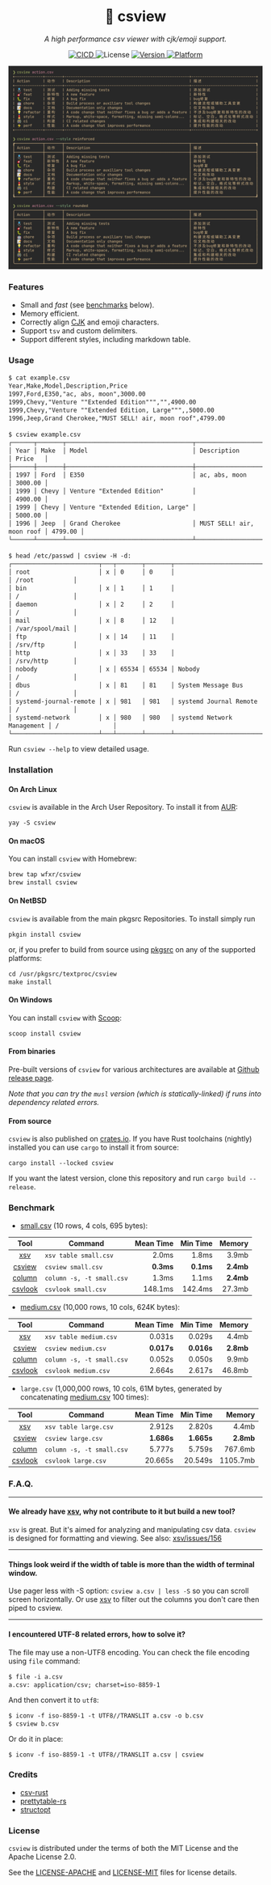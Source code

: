 <h1 align="center">📠 csview</h1>
<p align="center">
    <em>A high performance csv viewer with cjk/emoji support.</em>
</p>

<p align="center">
    <a href="https://github.com/wfxr/csview/actions?query=workflow%3ACICD">
        <img src="https://github.com/wfxr/csview/workflows/CICD/badge.svg" alt="CICD"/>
    </a>
    <img src="https://img.shields.io/crates/l/csview.svg" alt="License"/>
    <a href="https://crates.io/crates/csview">
        <img src="https://img.shields.io/crates/v/csview.svg?colorB=319e8c" alt="Version">
    </a>
    <a href="https://github.com/wfxr/csview/releases">
        <img src="https://img.shields.io/badge/platform-%20Linux%20|%20OSX%20|%20Win%20|%20ARM-orange.svg" alt="Platform"/>
    </a>
</p>

<img src="https://raw.githubusercontent.com/wfxr/i/master/csview-screenshot.png" />

### Features

* Small and *fast* (see [benchmarks](#benchmark) below).
* Memory efficient.
* Correctly align [CJK](https://en.wikipedia.org/wiki/CJK_characters) and emoji characters.
* Support `tsv` and custom delimiters.
* Support different styles, including markdown table.

### Usage
```
$ cat example.csv
Year,Make,Model,Description,Price
1997,Ford,E350,"ac, abs, moon",3000.00
1999,Chevy,"Venture ""Extended Edition""","",4900.00
1999,Chevy,"Venture ""Extended Edition, Large""",,5000.00
1996,Jeep,Grand Cherokee,"MUST SELL! air, moon roof",4799.00

$ csview example.csv
┌──────┬───────┬───────────────────────────────────┬───────────────────────────┬─────────┐
│ Year │ Make  │ Model                             │ Description               │ Price   │
├──────┼───────┼───────────────────────────────────┼───────────────────────────┼─────────┤
│ 1997 │ Ford  │ E350                              │ ac, abs, moon             │ 3000.00 │
│ 1999 │ Chevy │ Venture "Extended Edition"        │                           │ 4900.00 │
│ 1999 │ Chevy │ Venture "Extended Edition, Large" │                           │ 5000.00 │
│ 1996 │ Jeep  │ Grand Cherokee                    │ MUST SELL! air, moon roof │ 4799.00 │
└──────┴───────┴───────────────────────────────────┴───────────────────────────┴─────────┘

$ head /etc/passwd | csview -H -d:
┌────────────────────────┬───┬───────┬───────┬────────────────────────────┬─────────────────┐
│ root                   │ x │ 0     │ 0     │                            │ /root           │
│ bin                    │ x │ 1     │ 1     │                            │ /               │
│ daemon                 │ x │ 2     │ 2     │                            │ /               │
│ mail                   │ x │ 8     │ 12    │                            │ /var/spool/mail │
│ ftp                    │ x │ 14    │ 11    │                            │ /srv/ftp        │
│ http                   │ x │ 33    │ 33    │                            │ /srv/http       │
│ nobody                 │ x │ 65534 │ 65534 │ Nobody                     │ /               │
│ dbus                   │ x │ 81    │ 81    │ System Message Bus         │ /               │
│ systemd-journal-remote │ x │ 981   │ 981   │ systemd Journal Remote     │ /               │
│ systemd-network        │ x │ 980   │ 980   │ systemd Network Management │ /               │
└────────────────────────┴───┴───────┴───────┴────────────────────────────┴─────────────────┘
```

Run `csview --help` to view detailed usage.

### Installation

#### On Arch Linux

`csview` is available in the Arch User Repository. To install it from [AUR](https://aur.archlinux.org/packages/csview):

```
yay -S csview
```

#### On macOS

You can install `csview` with Homebrew:

```
brew tap wfxr/csview
brew install csview
```

#### On NetBSD

`csview` is available from the main pkgsrc Repositories. To install simply run

```
pkgin install csview
```

or, if you prefer to build from source using [pkgsrc](https://pkgsrc.se/textproc/csview) on any of the supported platforms:

```
cd /usr/pkgsrc/textproc/csview
make install
```

#### On Windows

You can install `csview` with [Scoop](https://scoop.sh/):
```
scoop install csview
```

#### From binaries

Pre-built versions of `csview` for various architectures are available at [Github release page](https://github.com/wfxr/csview/releases).

*Note that you can try the `musl` version (which is statically-linked) if runs into dependency related errors.*

#### From source

`csview` is also published on [crates.io](https://crates.io). If you have Rust toolchains (nightly) installed you can use `cargo` to install it from source:

```
cargo install --locked csview
```

If you want the latest version, clone this repository and run `cargo build --release`.

### Benchmark

- [small.csv](https://gist.github.com/wfxr/567e890d4db508b3c7630a96b703a57e#file-action-csv) (10 rows, 4 cols, 695 bytes):

|                                           Tool                                           | Command                   | Mean Time |  Min Time |    Memory |
|:----------------------------------------------------------------------------------------:|---------------------------|----------:|----------:|----------:|
|                   [xsv](https://github.com/BurntSushi/xsv/tree/0.13.0)                   | `xsv table small.csv`     |     2.0ms |     1.8ms |     3.9mb |
|  [csview](https://github.com/wfxr/csview/tree/90ff90e26c3e4c4c37818d717555b3e8f90d27e3)  | `csview small.csv`        | **0.3ms** | **0.1ms** | **2.4mb** |
| [column](https://github.com/util-linux/util-linux/blob/stable/v2.37/text-utils/column.c) | `column -s, -t small.csv` |     1.3ms |     1.1ms | **2.4mb** |
|                [csvlook](https://github.com/wireservice/csvkit/tree/1.0.6)               | `csvlook small.csv`       |   148.1ms |   142.4ms |    27.3mb |

- [medium.csv](https://gist.github.com/wfxr/567e890d4db508b3c7630a96b703a57e#file-sample-csv) (10,000 rows, 10 cols, 624K bytes):

|                                           Tool                                           | Command                   |  Mean Time |   Min Time |    Memory |
|:----------------------------------------------------------------------------------------:|---------------------------|-----------:|-----------:|----------:|
|                   [xsv](https://github.com/BurntSushi/xsv/tree/0.13.0)                   | `xsv table medium.csv`    |     0.031s |     0.029s |     4.4mb |
|  [csview](https://github.com/wfxr/csview/tree/90ff90e26c3e4c4c37818d717555b3e8f90d27e3)  | `csview medium.csv`       | **0.017s** | **0.016s** | **2.8mb** |
| [column](https://github.com/util-linux/util-linux/blob/stable/v2.37/text-utils/column.c) | `column -s, -t small.csv` |     0.052s |     0.050s |     9.9mb |
|                [csvlook](https://github.com/wireservice/csvkit/tree/1.0.6)               | `csvlook medium.csv`      |     2.664s |     2.617s |    46.8mb |

- `large.csv` (1,000,000 rows, 10 cols, 61M bytes, generated by concatenating [medium.csv](https://gist.github.com/wfxr/567e890d4db508b3c7630a96b703a57e#file-sample-csv) 100 times):

|                                           Tool                                           | Command                   |  Mean Time |   Min Time |    Memory |
|:----------------------------------------------------------------------------------------:|---------------------------|-----------:|-----------:|----------:|
|                   [xsv](https://github.com/BurntSushi/xsv/tree/0.13.0)                   | `xsv table large.csv`     |     2.912s |     2.820s |     4.4mb |
|  [csview](https://github.com/wfxr/csview/tree/90ff90e26c3e4c4c37818d717555b3e8f90d27e3)  | `csview large.csv`        | **1.686s** | **1.665s** | **2.8mb** |
| [column](https://github.com/util-linux/util-linux/blob/stable/v2.37/text-utils/column.c) | `column -s, -t small.csv` |     5.777s |     5.759s |   767.6mb |
|                [csvlook](https://github.com/wireservice/csvkit/tree/1.0.6)               | `csvlook large.csv`       |    20.665s |    20.549s |  1105.7mb |

### F.A.Q.

---
#### We already have [xsv](https://github.com/BurntSushi/xsv), why not contribute to it but build a new tool?

`xsv` is great. But it's aimed for analyzing and manipulating csv data.
`csview` is designed for formatting and viewing. See also: [xsv/issues/156](https://github.com/BurntSushi/xsv/issues/156)

---
#### Things look weird if the width of table is more than the width of terminal window.

Use pager less with -S option: `csview a.csv | less -S` so you can scroll screen horizontally.
Or use [xsv](https://github.com/BurntSushi/xsv) to filter out the columns you don't care then piped to csview.

---
#### I encountered UTF-8 related errors, how to solve it?

The file may use a non-UTF8 encoding. You can check the file encoding using `file` command:

```
$ file -i a.csv
a.csv: application/csv; charset=iso-8859-1
```
And then convert it to `utf8`:

```
$ iconv -f iso-8859-1 -t UTF8//TRANSLIT a.csv -o b.csv
$ csview b.csv
```

Or do it in place:

```
$ iconv -f iso-8859-1 -t UTF8//TRANSLIT a.csv | csview
```

### Credits

* [csv-rust](https://github.com/BurntSushi/rust-csv)
* [prettytable-rs](https://github.com/phsym/prettytable-rs)
* [structopt](https://github.com/TeXitoi/structopt)

### License

`csview` is distributed under the terms of both the MIT License and the Apache License 2.0.

See the [LICENSE-APACHE](LICENSE-APACHE) and [LICENSE-MIT](LICENSE-MIT) files for license details.
